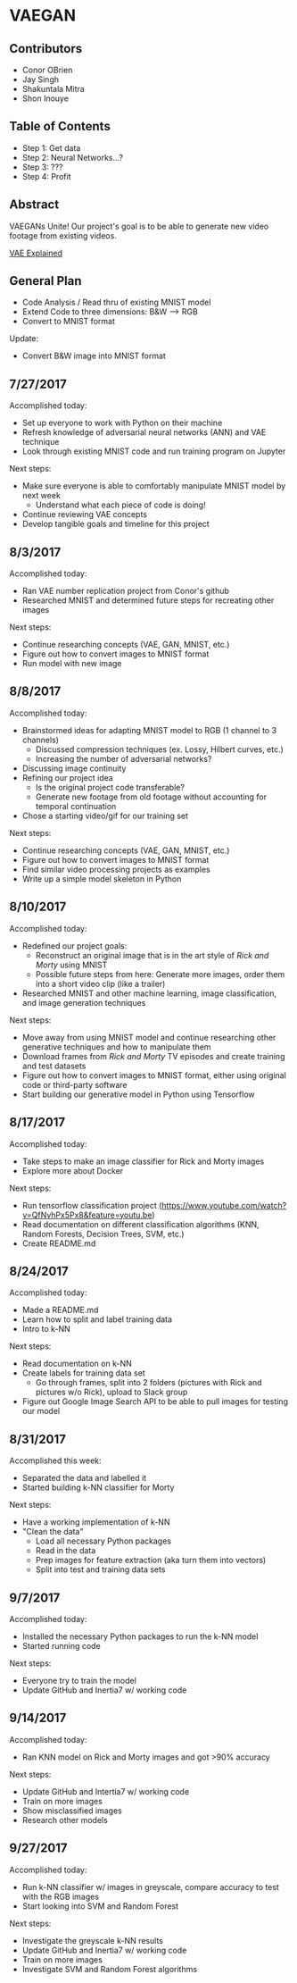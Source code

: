 
# VAEGAN

## Contributors
+ Conor OBrien
+ Jay Singh
+ Shakuntala Mitra
+ Shon Inouye

## Table of Contents
+ Step 1: Get data
+ Step 2: Neural Networks...?
+ Step 3: ???
+ Step 4: Profit

## Abstract
VAEGANs Unite!
Our project's goal is to be able to generate new video footage from existing videos.

[VAE Explained](http://kvfrans.com/variational-autoencoders-explained/)

## General Plan
+ Code Analysis / Read thru of existing MNIST model
+ Extend Code to three dimensions: B&W --> RGB
+ Convert to MNIST format

Update:
+ Convert B&W image into MNIST format

## 7/27/2017
Accomplished today:
+ Set up everyone to work with Python on their machine
+ Refresh knowledge of adversarial neural networks (ANN) and VAE technique
+ Look through existing MNIST code and run training program on Jupyter

Next steps:
+ Make sure everyone is able to comfortably manipulate MNIST model by next week
    + Understand what each piece of code is doing!
+ Continue reviewing VAE concepts
+ Develop tangible goals and timeline for this project

## 8/3/2017
Accomplished today:
+ Ran VAE number replication project from Conor's github
+ Researched MNIST and determined future steps for recreating other images

Next steps:
+ Continue researching concepts (VAE, GAN, MNIST, etc.)
+ Figure out how to convert images to MNIST format
+ Run model with new image

## 8/8/2017
Accomplished today:
+ Brainstormed ideas for adapting MNIST model to RGB (1 channel to 3 channels)
    + Discussed compression techniques (ex. Lossy, Hilbert curves, etc.)
    + Increasing the number of adversarial networks?
+ Discussing image continuity
+ Refining our project idea
    + Is the original project code transferable?
    + Generate new footage from old footage without accounting for temporal continuation
+ Chose a starting video/gif for our training set

Next steps:
+ Continue researching concepts (VAE, GAN, MNIST, etc.)
+ Figure out how to convert images to MNIST format
+ Find similar video processing projects as examples
+ Write up a simple model skeleton in Python

## 8/10/2017
Accomplished today:
+ Redefined our project goals:
    + Reconstruct an original image that is in the art style of *Rick and Morty* using MNIST
    + Possible future steps from here: Generate more images, order them into a short video clip (like a trailer)
+ Researched MNIST and other machine learning, image classification, and image generation techniques

Next steps:
+ Move away from using MNIST model and continue researching other generative techniques and how to manipulate them
+ Download frames from *Rick and Morty* TV episodes and create training and test datasets
+ Figure out how to convert images to MNIST format, either using original code or third-party software
+ Start building our generative model in Python using Tensorflow

## 8/17/2017
Accomplished today:
+ Take steps to make an image classifier for Rick and Morty images
+ Explore more about Docker

Next steps:
+ Run tensorflow classification project (https://www.youtube.com/watch?v=QfNvhPx5Px8&feature=youtu.be)
+ Read documentation on different classification algorithms (KNN, Random Forests, Decision Trees, SVM, etc.)
+ Create README.md

## 8/24/2017
Accomplished today:
+ Made a README.md
+ Learn how to split and label training data
+ Intro to k-NN

Next steps:
+ Read documentation on k-NN
+ Create labels for training data set
    + Go through frames, split into 2 folders (pictures with Rick and pictures w/o Rick), upload to Slack group
+ Figure out Google Image Search API to be able to pull images for testing our model

## 8/31/2017
Accomplished this week:
+ Separated the data and labelled it
+ Started building k-NN classifier for Morty

Next steps:
+ Have a working implementation of k-NN
+ "Clean the data"
    + Load all necessary Python packages
    + Read in the data
    + Prep images for feature extraction (aka turn them into vectors)
    + Split into test and training data sets

## 9/7/2017
Accomplished today:
+ Installed the necessary Python packages to run the k-NN model
+ Started running code

Next steps:
+ Everyone try to train the model
+ Update GitHub and Inertia7 w/ working code

## 9/14/2017
Accomplished today:
+ Ran KNN model on Rick and Morty images and got >90% accuracy

Next steps:
+ Update GitHub and Intertia7 w/ working code
+ Train on more images
+ Show misclassified images
+ Research other models 

## 9/27/2017
Accomplished today:
+ Run k-NN classifier w/ images in greyscale, compare accuracy to test with the RGB images
+ Start looking into SVM and Random Forest

Next steps:
+ Investigate the greyscale k-NN results
+ Update GitHub and Inertia7 w/ working code
+ Train on more images
+ Investigate SVM and Random Forest algorithms
